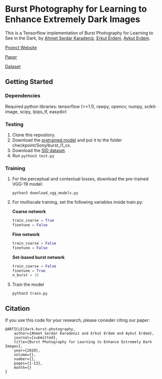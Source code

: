 # Burst Photography for Learning to Enhance Extremely Dark Images

This is a Tensorflow implementation of Burst Photography for Learning to See in the Dark, by [Ahmet Serdar Karadeniz](https://askaradeniz.github.io), [Erkut Erdem](https://web.cs.hacettepe.edu.tr/~erkut/), [Aykut Erdem](https://web.cs.hacettepe.edu.tr/~aykut/).


[Project Website](https://hucvl.github.io/dark-burst-photography)

[Paper](#)

[Dataset](https://github.com/cchen156/Learning-to-See-in-the-Dark)

## Getting Started

### Dependencies

Required python libraries: tensorflow (>=1.1), rawpy, opencv, numpy, scikit-image, scipy, lpips_tf, easydict

### Testing

1. Clone this repository.
2. Download the [pretrained model](https://drive.google.com/file/d/1u-FG05HBb2h9ws4Xx9TQw272s64emtJR/view?usp=sharing) and put it to the folder checkpoint/Sony/burst_l1_cx.
3. Download the [SID dataset](https://github.com/cchen156/Learning-to-See-in-the-Dark).
4. Run `python3 test.py`

### Training

1. For the perceptual and contextual losses, download the pre-trained VGG-19 model:
    ```
    python3 download_vgg_models.py
    ```

2. For multiscale training, set the following variables inside train.py:


    **Coarse network**
    ```python
    train_coarse = True
    finetune = False
    ```

    **Fine network**
    ```python
    train_coarse = False
    finetune = False
    ```

    **Set-based burst network**
    ```python
    train_coarse = False
    finetune = True
    n_burst = 10
    ```

3. Train the model
    ```
    python3 train.py
    ```

## Citation
If you use this code for your research, please consider citing our paper: 
```
@ARTICLE{dark-burst-photography,
    author={Ahmet Serdar Karadeniz and Erkut Erdem and Aykut Erdem},
    journal={submitted},
    title={Burst Photography for Learning to Enhance Extremely Dark Images},
    year={2020},
    volume={},
    number={},
    pages={1-13},
    month={}
}
```